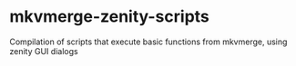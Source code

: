 # mkvmerge-zenity-scripts

Compilation of scripts that execute basic functions from mkvmerge, using zenity GUI dialogs
